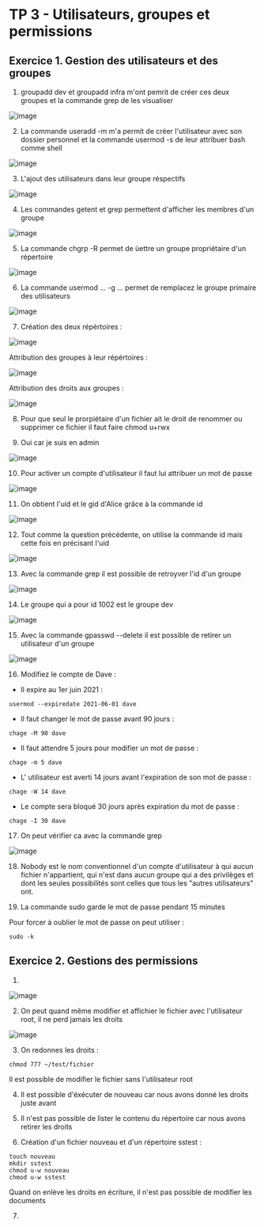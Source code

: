 # TP 3 - Utilisateurs, groupes et permissions

## Exercice 1. Gestion des utilisateurs et des groupes 

1. groupadd dev et groupadd infra m'ont pemrit de créer ces deux groupes et la commande grep de les visualiser 

![image](https://user-images.githubusercontent.com/80455771/191514345-b7a5f22b-84d8-4718-a353-f0b8544de7ac.png)

2. La commande useradd -m m'a permit de créer l'utilisateur avec son dossier personnel et la commande usermod -s de leur attribuer bash comme shell 

![image](https://user-images.githubusercontent.com/80455771/191516962-655be3a0-5dba-4241-977d-8c052fdd993f.png)

3. L'ajout des utilisateurs dans leur groupe réspectifs 

![image](https://user-images.githubusercontent.com/80455771/191517490-59d9c6a2-a574-43a9-9c4c-1bac367efa08.png)

4. Les commandes getent et grep permettent d'afficher les membres d'un groupe 

![image](https://user-images.githubusercontent.com/80455771/191518392-f9e05c05-0b87-42bd-9359-34bf51915e8f.png)

5. La commande chgrp -R permet de ùettre un groupe propriétaire d'un répertoire

![image](https://user-images.githubusercontent.com/80455771/191520299-657908ce-3337-463d-9fae-1482fe91c8cd.png)

6. La commande usermod ... -g ... permet de remplacez le groupe primaire des utilisateurs 

![image](https://user-images.githubusercontent.com/80455771/191522071-00a80fdf-a736-4b4d-9746-322813b7f3aa.png)

7. Création des deux répértoires :

![image](https://user-images.githubusercontent.com/80455771/191522794-e9f6f9d0-a2db-4f29-9337-0fdd99b23ae3.png)

Attribution des groupes à leur répértoires :

![image](https://user-images.githubusercontent.com/80455771/191523804-fda28cc0-f225-483b-a321-044db5629d53.png)

Attribution des droits aux groupes :

![image](https://user-images.githubusercontent.com/80455771/191524454-8840ccb6-8a74-4483-a236-a5931b1624d4.png)

8. Pour que seul le prorpiétaire d'un fichier ait le droit de renommer ou supprimer ce fichier il faut faire chmod u+rwx 

9. Oui car je suis en admin 

![image](https://user-images.githubusercontent.com/80455771/191526398-570d2b2c-5a4b-4269-904e-4a815dda9fa1.png)

10. Pour activer un compte d'utilisateur il faut lui attribuer un mot de passe 

![image](https://user-images.githubusercontent.com/80455771/191527438-d6205229-85f5-46f0-a6a6-0ddb9112b39a.png)

11. On obtient l'uid et le gid d'Alice grâce à la commande id 

![image](https://user-images.githubusercontent.com/80455771/191603785-3aef65e6-c0ac-464d-996b-f3b029ae515a.png)

12. Tout comme la question précédente, on utilise la commande id mais cette fois en précisant l'uid 

![image](https://user-images.githubusercontent.com/80455771/191604080-8e2c4982-7add-4a87-b9a9-689c5a564800.png)

13. Avec la commande grep il est possible de retroyver l'id d'un groupe 

![image](https://user-images.githubusercontent.com/80455771/191606454-03417704-0b96-48f9-a0fa-d84566b3f802.png)


14. Le groupe qui a pour id 1002 est le groupe dev

![image](https://user-images.githubusercontent.com/80455771/191606104-1818be7f-e260-4588-aa50-f93a52b7b11f.png)

15. Avec la commande gpasswd --delete il est possible de retirer un utilisateur d'un groupe 

![image](https://user-images.githubusercontent.com/80455771/191606782-e0bb0165-c65e-4737-8ccb-a6e47ced5115.png)

16. Modifiez le compte de Dave :

- Il expire au 1er juin 2021 :
```
usermod --expiredate 2021-06-01 dave
```
- Il faut changer le mot de passe avant 90 jours :
```
chage -M 90 dave
```
- Il faut attendre 5 jours pour modifier un mot de passe :
```
chage -m 5 dave
```
- L' utilisateur est averti 14 jours avant l'expiration de son mot de passe :
```
chage -W 14 dave 
```
- Le compte sera bloqué 30 jours après expiration du mot de passe :
```
chage -I 30 dave
```

17. On peut vérifier ca avec la commande grep 

![image](https://user-images.githubusercontent.com/80455771/191675106-eff1a755-68c7-4321-a6d3-1d42f9478e7d.png)

18. Nobody est le nom conventionnel d'un compte d'utilisateur à qui aucun fichier n'appartient, qui n'est dans aucun groupe qui a des privilèges et dont les seules possibilités sont celles que tous les "autres utilisateurs" ont.

19. La commande sudo garde le mot de passe pendant 15 minutes

Pour forcer à oublier le mot de passe on peut utiliser :
```
sudo -k 
```

## Exercice 2. Gestions des permissions 

1. 
![image](https://user-images.githubusercontent.com/80455771/191679157-9ddd8e51-270a-4933-b23d-a253633d9ff0.png)

2. On peut quand même modifier et affichier le fichier avec l'utilisateur root, il ne perd jamais les droits

![image](https://user-images.githubusercontent.com/80455771/191681068-384d49c5-d1a7-4d9c-ad7c-6c34a6668afb.png)

3.  On redonnes les droits :
```
chmod 777 ~/test/fichier
```
Il est possible de modifier le fichier sans l'utilisateur root 

4. Il est possible d'éxécuter de nouveau car nous avons donné les droits juste avant 

5. Il n'est pas possible de lister le contenu du répertoire car nous avons retirer les droits 

6. Création d'un fichier nouveau et d'un répertoire sstest :
```
touch nouveau
mkdir sstest
chmod u-w nouveau
chmod u-w sstest
```
Quand on enlève les droits en écriture, il n'est pas possible de modifier les documents

7. 


